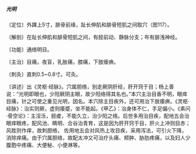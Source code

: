 ##### 光明

〔定位〕外踝上5寸，腓骨前缘，趾长伸肌和腓骨短肌之间取穴（图117）。

〔解剖〕在趾长伸肌和腓骨短肌之间，有胫前动、静脉分支；布有腓浅神经。

〔功能〕通络明目。

〔主治〕目痛，夜盲，乳胀痛，膝痛，下肢瘘痹。

〔刺灸〕直刺0.5~0.8寸。可灸。

〔讲述〕出《灵枢·经脉》。穴属胆络，别走厥阴肝经，肝开窍于目；杨上善说：“光明即眼也，少阳厥阴主眼，故少阳络得其名也。”本穴主治目香不明，眼痒目痛，针之可使之重见光明，因名。本穴除主目疾外，还可用治下肢痿痹。《灵枢·经脉》：治实则厥，虚则痿蹙，坐不能起。《甲乙》：治身体不仁，手足偏小。《素问·骨空论》：主淫泺，胫痠，不能久立，治少阳之络。后世多用治目疾，配地五会治眼痒眼疼，配风池、睛明、合谷治青育，这是因为肝开窍于目，肝火上冲则目赤；风胜则作痒，故刺胆络， 佐用地五会对风热上攻目疾，采用泻法，可引火下降，消除痒痛。由于穴属胆络，故配太冲又可治疗头痛、颊肿、胁肋疼痛，以及妇人少腹胞中疼痛、大便秘、小便淋等。
